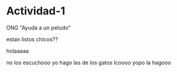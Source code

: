 # Actividad-1
ONG "Ayuda a un peludo"

estan listos chicos??

holaaaaa

no los escuchooo
yo hago las de los gatos lcoooo yopo la hagooo
